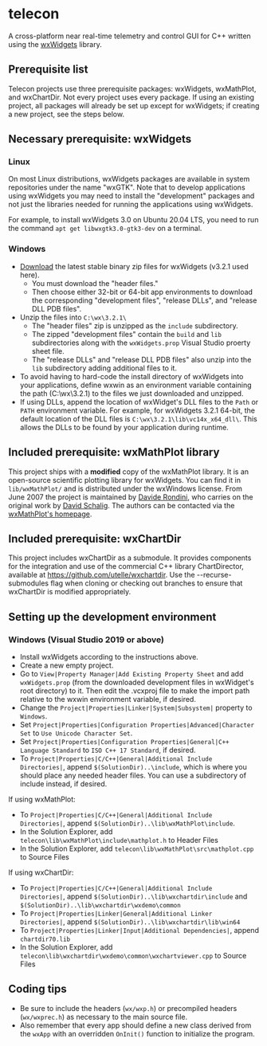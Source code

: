 # telecon
A cross-platform near real-time telemetry and control GUI for C++ written using the [wxWidgets](https://www.wxwidgets.org/) library.

## Prerequisite list
Telecon projects use three prerequisite packages: wxWidgets, wxMathPlot, and wxChartDir. Not every project uses every package. If using an existing project, all packages will already be set up except for wxWidgets; if creating a new project, see the steps below.

## Necessary prerequisite: wxWidgets
### Linux
On most Linux distributions, wxWidgets packages are available in system repositories under the name "wxGTK". Note that to develop applications using wxWidgets you may need to install the "development" packages and not just the libraries needed for running the applications using wxWidgets.

For example, to install wxWidgets 3.0 on Ubuntu 20.04 LTS, you need to run the command `apt get libwxgtk3.0-gtk3-dev` on a terminal.

### Windows
- [Download](https://www.wxwidgets.org/downloads/) the latest stable binary zip files for wxWidgets (v3.2.1 used here).
    - You must download the "header files."
    - Then choose either 32-bit or 64-bit app environments to download the corresponding "development files", "release DLLs", and "release DLL PDB files".
- Unzip the files into `C:\wx\3.2.1\`
    - The "header files" zip is unzipped as the `include` subdirectory.
    - The zipped "development files" contain the `build` and `lib` subdirectories along with the `wxWidgets.prop` Visual Studio proerty sheet file.
    - The "release DLLs" and "release DLL PDB files" also unzip into the `lib` subdirectory adding additional files to it.
- To avoid having to hard-code the install directory of wxWidgets into your applications, define wxwin as an environment variable containing the path (C:\wx\3.2.1\) to the files we just downloaded and unzipped.
- If using DLLs, append the location of wxWidget's DLL files to the `Path` or `PATH` environment variable. For example, for wxWidgets 3.2.1 64-bit, the default location of the DLL files is `C:\wx\3.2.1\lib\vc14x_x64_dll\`. This allows the DLLs to be found by your application during runtime.

## Included prerequisite: wxMathPlot library
This project ships with a **modified** copy of the wxMathPlot library. It is an open-source scientific plotting library for wxWidgets. You can find it in `lib/wxMathPlot/` and is distributed under the wxWindows license. From June 2007 the project is maintained by [Davide Rondini](mailto:cdron77@users.sourceforge.net), who carries on the original work by [David Schalig](mailto:mrhill@users.sourceforge.net).
The authors can be contacted via the [wxMathPlot's homepage](https://sourceforge.net/projects/wxmathplot).

## Included prerequisite: wxChartDir
This project includes wxChartDir as a submodule. It provides components for the integration and use of the commercial C++ library ChartDirector, available at https://github.com/utelle/wxchartdir.
Use the --recurse-submodules flag when cloning or checking out branches to ensure that wxChartDir is modified appropriately.

## Setting up the development environment
### Windows (Visual Studio 2019 or above)
- Install wxWidgets according to the instructions above.
- Create a new empty project.
- Go to `View|Property Manager|Add Existing Property Sheet` and add `wxWidgets.prop` (from the downloaded development files in wxWidget's root directory) to it. Then edit the .vcxproj file to make the import path relative to the wxwin environment variable, if desired.
- Change the `Project|Properties|Linker|System|Subsystem|` property to `Windows`.
- Set `Project|Properties|Configuration Properties|Advanced|Character Set` to `Use Unicode Character Set`.
- Set `Project|Properties|Configuration Properties|General|C++ Language Standard` to `ISO C++ 17 Standard`, if desired.
- To `Project|Properties|C/C++|General|Additional Include Directories|`, append `$(SolutionDir)..\include`, which is where you should place any needed header files. You can use a subdirectory of include instead, if desired.

If using wxMathPlot:
- To `Project|Properties|C/C++|General|Additional Include Directories|`, append `$(SolutionDir)..\lib\wxMathPlot\include`.
- In the Solution Explorer, add `telecon\lib\wxMathPlot\include\mathplot.h` to Header Files
- In the Solution Explorer, add `telecon\lib\wxMathPlot\src\mathplot.cpp` to Source Files

If using wxChartDir:
- To `Project|Properties|C/C++|General|Additional Include Directories|`, append `$(SolutionDir)..\lib\wxchartdir\include` and `$(SolutionDir)..\lib\wxchartdir\wxdemo\common`
- To `Project|Properties|Linker|General|Additional Linker Directories|`, append `$(SolutionDir)..\lib\wxchartdir\lib\win64`
- To `Project|Properties|Linker|Input|Additional Dependencies|`, append `chartdir70.lib`
- In the Solution Explorer, add `telecon\lib\wxchartdir\wxdemo\common\wxchartviewer.cpp` to Source Files

## Coding tips
- Be sure to include the headers (`wx/wxp.h`) or precompiled headers (`wx/wxprec.h`) as necessary to the main source file.
- Also remember that every app should define a new class derived from the `wxApp` with an overridden `OnInit()` function to initialize the program.

